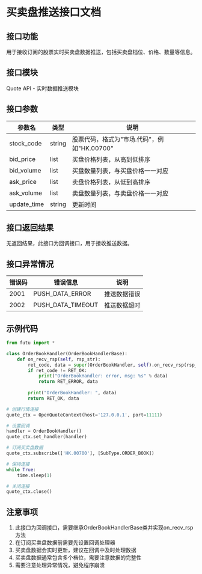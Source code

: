 # 买卖盘推送接口文档

## 接口功能
用于接收订阅的股票实时买卖盘数据推送，包括买卖盘档位、价格、数量等信息。

## 接口模块
Quote API - 实时数据推送模块

## 接口参数
| 参数名 | 类型 | 说明 |
|--------|------|------|
| stock_code | string | 股票代码，格式为"市场.代码"，例如"HK.00700" |
| bid_price | list | 买盘价格列表，从高到低排序 |
| bid_volume | list | 买盘数量列表，与买盘价格一一对应 |
| ask_price | list | 卖盘价格列表，从低到高排序 |
| ask_volume | list | 卖盘数量列表，与卖盘价格一一对应 |
| update_time | string | 更新时间 |

## 接口返回结果
无返回结果，此接口为回调接口，用于接收推送数据。

## 接口异常情况
| 错误码 | 错误信息 | 说明 |
|--------|----------|------|
| 2001 | PUSH_DATA_ERROR | 推送数据错误 |
| 2002 | PUSH_DATA_TIMEOUT | 推送数据超时 |

## 示例代码
```python
from futu import *

class OrderBookHandler(OrderBookHandlerBase):
    def on_recv_rsp(self, rsp_str):
        ret_code, data = super(OrderBookHandler, self).on_recv_rsp(rsp_str)
        if ret_code != RET_OK:
            print("OrderBookHandler: error, msg: %s" % data)
            return RET_ERROR, data
        
        print("OrderBookHandler: ", data)
        return RET_OK, data

# 创建行情连接
quote_ctx = OpenQuoteContext(host='127.0.0.1', port=11111)

# 设置回调
handler = OrderBookHandler()
quote_ctx.set_handler(handler)

# 订阅买卖盘数据
quote_ctx.subscribe(['HK.00700'], [SubType.ORDER_BOOK])

# 保持连接
while True:
    time.sleep(1)

# 关闭连接
quote_ctx.close()
```

## 注意事项
1. 此接口为回调接口，需要继承OrderBookHandlerBase类并实现on_recv_rsp方法
2. 在订阅买卖盘数据前需要先设置回调处理器
3. 买卖盘数据会实时更新，建议在回调中及时处理数据
4. 买卖盘数据通常包含多个档位，需要注意数据的完整性
5. 需要注意处理异常情况，避免程序崩溃 